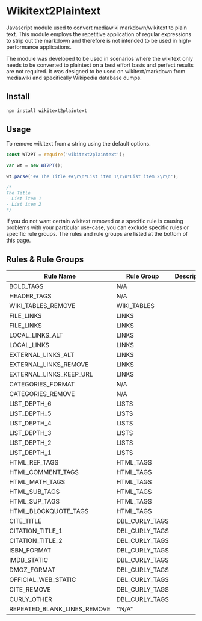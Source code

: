 # Wikitext2Plaintext
Javascript module used to convert mediawiki markdown/wikitext to plain text.  This module employs the repetitive 
application of regular expressions to strip out the markdown and therefore is not intended to be used in high-performance
applications.

The module was developed to be used in scenarios where the wikitext only needs to be converted to plaintext on a best effort
basis and perfect results are not required.  It was designed to be used on wikitext/markdown from mediawiki and specifically Wikipedia database dumps.

## Install

```bash
npm install wikitext2plaintext
```

## Usage

To remove wikitext from a string using the default options.

```js
const WT2PT = require('wikitext2plaintext');

var wt = new WT2PT();

wt.parse('## The Title ##\r\n*List item 1\r\n*List item 2\r\n');

/*
The Title
- List item 1
- List item 2
*/
```

If you do not want certain wikitext removed or a specific rule is causing problems with your particular use-case, you
can exclude specific rules or specific rule groups.  The rules and rule groups are listed at the bottom of this page.

## Rules & Rule Groups
|Rule Name|Rule Group|Description|
|-----|-----|-----|
|BOLD_TAGS|N/A||
|HEADER_TAGS|N/A||
|WIKI_TABLES_REMOVE|WIKI_TABLES||
|FILE_LINKS|LINKS||
|FILE_LINKS|LINKS||
|LOCAL_LINKS_ALT|LINKS||
|LOCAL_LINKS|LINKS||
|EXTERNAL_LINKS_ALT|LINKS||
|EXTERNAL_LINKS_REMOVE|LINKS||
|EXTERNAL_LINKS_KEEP_URL|LINKS||
|CATEGORIES_FORMAT|N/A||
|CATEGORIES_REMOVE|N/A||
|LIST_DEPTH_6|LISTS||
|LIST_DEPTH_5|LISTS||
|LIST_DEPTH_4|LISTS||
|LIST_DEPTH_3|LISTS||
|LIST_DEPTH_2|LISTS||
|LIST_DEPTH_1|LISTS||
|HTML_REF_TAGS|HTML_TAGS||
|HTML_COMMENT_TAGS|HTML_TAGS||
|HTML_MATH_TAGS|HTML_TAGS||
|HTML_SUB_TAGS|HTML_TAGS||
|HTML_SUP_TAGS|HTML_TAGS||
|HTML_BLOCKQUOTE_TAGS|HTML_TAGS||
|CITE_TITLE|DBL_CURLY_TAGS||
|CITATION_TITLE_1|DBL_CURLY_TAGS||
|CITATION_TITLE_2|DBL_CURLY_TAGS||
|ISBN_FORMAT|DBL_CURLY_TAGS||
|IMDB_STATIC|DBL_CURLY_TAGS||
|DMOZ_FORMAT|DBL_CURLY_TAGS||
|OFFICIAL_WEB_STATIC|DBL_CURLY_TAGS||
|CITE_REMOVE|DBL_CURLY_TAGS||
|CURLY_OTHER|DBL_CURLY_TAGS||
|REPEATED_BLANK_LINES_REMOVE|''N/A''||

